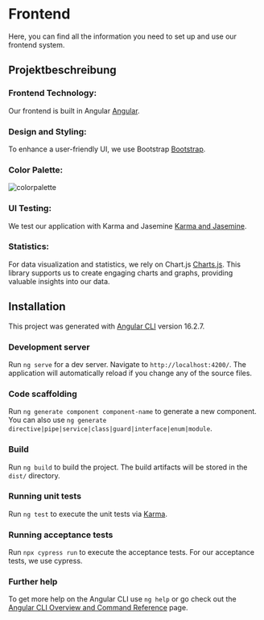 # Frontend 

Here, you can find all the information you need to set up and use our frontend system.

## Projektbeschreibung

### Frontend Technology:

Our frontend is built in Angular [Angular](https://angular.io/). 

### Design and Styling:

To enhance a user-friendly UI, we use Bootstrap [Bootstrap](https://getbootstrap.com/).

### Color Palette:

![colorpalette](https://github.com/ASE-WS23-GruppeA/frontend/assets/56191285/a0457a3a-99b0-4ce8-b4bc-a0731568713e)

### UI Testing:

We test our application with Karma and Jasemine [Karma and Jasemine](https://angular.io/guide/testing).  

### Statistics:

For data visualization and statistics, we rely on Chart.js [Charts.js](https://www.chartjs.org/). This library supports us to create engaging charts and graphs, providing valuable insights into our data.


## Installation

This project was generated with [Angular CLI](https://github.com/angular/angular-cli) version 16.2.7.

### Development server

Run `ng serve` for a dev server. Navigate to `http://localhost:4200/`. The application will automatically reload if you change any of the source files.

### Code scaffolding

Run `ng generate component component-name` to generate a new component. You can also use `ng generate directive|pipe|service|class|guard|interface|enum|module`.

### Build

Run `ng build` to build the project. The build artifacts will be stored in the `dist/` directory.

### Running unit tests

Run `ng test` to execute the unit tests via [Karma](https://karma-runner.github.io).

### Running acceptance tests

Run `npx cypress run` to execute the acceptance tests. For our acceptance tests, we use cypress. 

### Further help

To get more help on the Angular CLI use `ng help` or go check out the [Angular CLI Overview and Command Reference](https://angular.io/cli) page.
